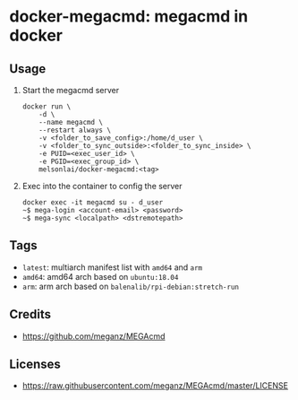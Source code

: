 # docker-megacmd: megacmd in docker

## Usage

1. Start the megacmd server
    ```
    docker run \
        -d \
        --name megacmd \
        --restart always \
        -v <folder_to_save_config>:/home/d_user \
        -v <folder_to_sync_outside>:<folder_to_sync_inside> \
        -e PUID=<exec_user_id> \
        -e PGID=<exec_group_id> \
        melsonlai/docker-megacmd:<tag>
    ```
2. Exec into the container to config the server
    ```
    docker exec -it megacmd su - d_user
    ~$ mega-login <account-email> <password>
    ~$ mega-sync <localpath> <dstremotepath>
    ```

## Tags

- `latest`: multiarch manifest list with `amd64` and `arm`
- `amd64`: amd64 arch based on `ubuntu:18.04`
- `arm`: arm arch based on `balenalib/rpi-debian:stretch-run`

## Credits

- <https://github.com/meganz/MEGAcmd>

## Licenses

- <https://raw.githubusercontent.com/meganz/MEGAcmd/master/LICENSE>
